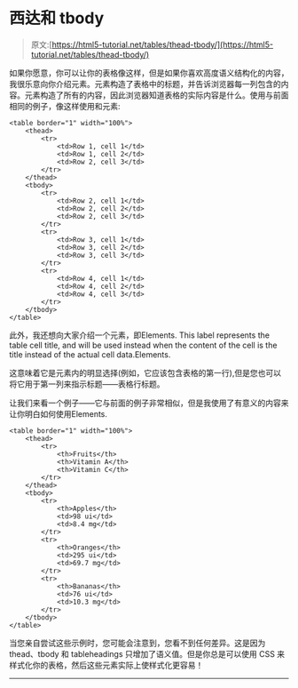 # 西达和 tbody

> 原文:[https://html5-tutorial.net/tables/thead-tbody/](https://html5-tutorial.net/tables/thead-tbody/)

如果你愿意，你可以让你的表格像这样，但是如果你喜欢高度语义结构化的内容，我很乐意向你介绍元素。元素构造了表格中的标题，并告诉浏览器每一列包含的内容。元素构造了所有的内容，因此浏览器知道表格的实际内容是什么。使用与前面相同的例子，像这样使用和元素:

```
<table border="1" width="100%">
	<thead>
		<tr>
			<td>Row 1, cell 1</td>
			<td>Row 1, cell 2</td>
			<td>Row 2, cell 3</td>
		</tr>
	</thead>
	<tbody>
		<tr>
			<td>Row 2, cell 1</td>
			<td>Row 2, cell 2</td>
			<td>Row 2, cell 3</td>
		</tr>
		<tr>
			<td>Row 3, cell 1</td>
			<td>Row 3, cell 2</td>
			<td>Row 3, cell 3</td>
		</tr>
		<tr>
			<td>Row 4, cell 1</td>
			<td>Row 4, cell 2</td>
			<td>Row 4, cell 3</td>
		</tr>
	</tbody>
</table>
```

此外，我还想向大家介绍一个元素，即Elements. This label represents the table cell title, and will be used instead when the content of the cell is the title instead of the actual cell data.Elements.

这意味着它是元素内的明显选择(例如，它应该包含表格的第一行),但是您也可以将它用于第一列来指示标题——表格行标题。

让我们来看一个例子——它与前面的例子非常相似，但是我使用了有意义的内容来让你明白如何使用Elements.

```
<table border="1" width="100%">
	<thead>
		<tr>
			<th>Fruits</th>
			<th>Vitamin A</th>
			<th>Vitamin C</th>
		</tr>
	</thead>
	<tbody>
		<tr>
			<th>Apples</th>
			<td>98 ui</td>
			<td>8.4 mg</td>
		</tr>
		<tr>
			<th>Oranges</th>
			<td>295 ui</td>
			<td>69.7 mg</td>
		</tr>
		<tr>
			<th>Bananas</th>
			<td>76 ui</td>
			<td>10.3 mg</td>
		</tr>
	</tbody>
</table>
```

<input type="hidden" name="IL_IN_ARTICLE">

当您亲自尝试这些示例时，您可能会注意到，您看不到任何差异。这是因为 thead、tbody 和 tableheadings 只增加了语义值。但是你总是可以使用 CSS 来样式化你的表格，然后这些元素实际上使样式化更容易！

* * *